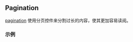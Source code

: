 ## Pagination

[pagination](http://www.materialscss.com/pagination) 使用分页控件来分割过长的内容，使其更加容易读阅。

### 示例
